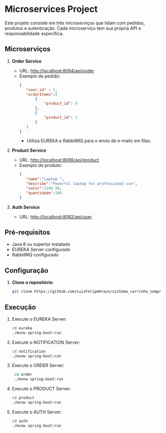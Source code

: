 # Microservices Project

Este projeto consiste em três microserviços que lidam com pedidos, produtos e autenticação. Cada microserviço tem sua própria API e responsabilidade específica.

## Microserviços

1. **Order Service**
   - URL: [http://localhost:8084/api/order](http://localhost:8084/api/order)
   - Exemplo de pedido:
     ```json
     {
        "user_id" : 1,
        "orderItems":[
            {
                "product_id": 9
            },
            {
                "product_id": 1
            }
        ]
     }
     ```
     - Utiliza EUREKA e RabbitMQ para o envio de e-mails em filas.

2. **Product Service**
   - URL: [http://localhost:8086/api/product](http://localhost:8086/api/product)
   - Exemplo de produto:
     ```json
     {
        "name":"Laptop ",
        "describe":"Powerful laptop for professional use",
        "valor":1299.99,
        "quantidade":100
     } 

3. **Auth Service**
   - URL: [http://localhost:8082/api/user](http://localhost:8082/api/user)
   

## Pré-requisitos

- Java 8 ou superior instalado
- EUREKA Server configurado
- RabbitMQ configurado

## Configuração

1. **Clone o repositório:**
   ```bash
   git clone https://github.com/LuizFelipeKraus/sistema_carrinho_compra.git

## Execução

1. Execute o EUREKA Server:
   ```bash
   cd eureka
   ./mvnw spring-boot:run

2. Execute o NOTIFICATION Server:
   ```bash
   cd notification
   ./mvnw spring-boot:run

3. Execute o ORDER Server:
   ```bash
    cd order
    ./mvnw spring-boot:run

4. Execute o PRODUCT Server:
   ```bash
   cd product
   ./mvnw spring-boot:run

5. Execute o AUTH Server:
   ```bash
   cd auth
   ./mvnw spring-boot:run